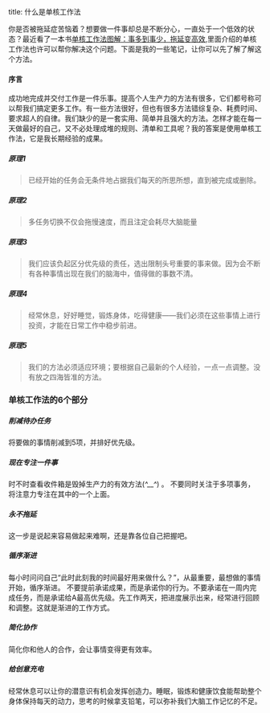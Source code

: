 title: 什么是单核工作法

你是否被拖延症苦恼着？想要做一件事却总是不断分心，一直处于一个低效的状态？最近看了一本书[单核工作法图解：事多到事少，拖延变高效](http://www.ituring.com.cn/book/1925),里面介绍的单核工作法也许可以帮你解决这个问题。下面是我的一些笔记，让你可以先了解了解这个方法。

#### 序言
成功地完成并交付工作是一件乐事。提高个人生产力的方法有很多，它们都号称可以帮我们搞定更多工作。有一些方法很好，但也有很多方法错综复杂、耗费时间、要求超人的自律。我们缺少的是一套实用、简单并且强大的方法。怎样才能在每一天做最好的自己，又不必处理成堆的规则、清单和工具呢？我的答案是使用单核工作法，它是我长期经验的成果。
##### 原理1
> 已经开始的任务会无条件地占据我们每天的所思所想，直到被完成或删除。

##### 原理2
> 多任务切换不仅会拖慢速度，而且注定会耗尽大脑能量

##### 原理3
> 我们应该负起区分优先级的责任，选出限制头号重要的事来做。因为会不断有各种事情出现在我们的脑海中，值得做的事数不清。

##### 原理4
> 经常休息，好好睡觉，锻炼身体，吃得健康——我们必须在这些事情上进行投资，才能在日常工作中稳步前进。

##### 原理5
> 我们的方法必须适应环境；要根据自己最新的个人经验，一点一点调整。没有放之四海皆准的方法。

### 单核工作法的6个部分

##### 削减待办任务
将要做的事情削减到5项，并排好优先级。

##### 现在专注一件事
时不时查看收件箱是毁掉生产力的有效方法\(*^__^*) 。
不要同时关注于多项事务，将注意力专注在其中的一个上面。

##### 永不拖延
这一步是说起来容易做起来难啊，还是靠各位自己把握吧。

##### 循序渐进
每小时问问自己“此时此刻我的时间最好用来做什么？”，从最重要，最想做的事情开始，循序渐进。
不要提前承诺成果，而是承诺你的行为。不要承诺在一周内完成任务，而是承诺给A最高优先级。先工作两天，把进度展示出来，经常进行回顾和调整。这就是渐进的工作方式。

##### 简化协作
简化你和他人的合作，会让事情变得更有效率。

##### 给创意充电
经常休息可以让你的潜意识有机会发挥创造力。睡眠，锻炼和健康饮食能帮助整个身体保持每天的动力，思考的时候拿支铅笔，可以弥补我们大脑工作记忆的不足。
